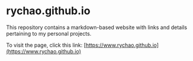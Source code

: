 # rychao.github.io

This repository contains a markdown-based website with links and details pertaining to my personal projects.

To visit the page, click this link: [https://www.rychao.github.io](https://www.rychao.github.io)
